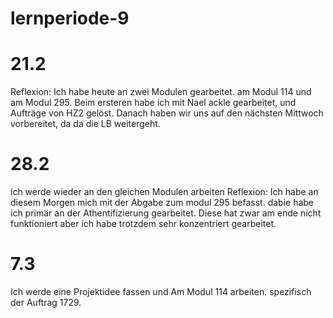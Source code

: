 # lernperiode-9

# 21.2
Reflexion:
Ich habe heute an zwei Modulen gearbeitet. am Modul 114 und am Modul 295. Beim ersteren habe ich mit Nael ackle gearbeitet, und Aufträge von HZ2 gelöst. Danach haben wir uns auf den nächsten Mittwoch vorbereitet, da da die LB weitergeht.
# 28.2
ich werde wieder an den gleichen Modulen arbeiten
Reflexion:
Ich habe an diesem Morgen mich mit der Abgabe zum modul 295 befasst. dabie habe ich primär an der Athentifizierung gearbeitet. Diese hat zwar am ende nicht funktioniert aber ich habe trotzdem sehr konzentriert gearbeitet.

# 7.3
Ich werde eine Projektidee fassen und Am Modul 114 arbeiten. spezifisch der Auftrag 1729.
